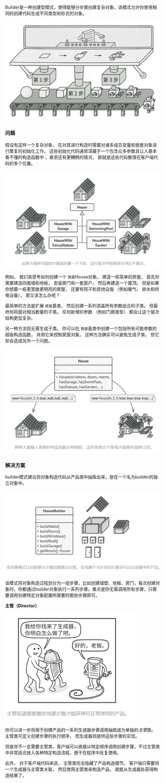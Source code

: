 Builder是一种创建型模式，使得能够分步骤创建复杂对象，该模式允许你使用相同的创建代码生成不同类型和形式的对象。

![image-20210613183603588](../../img/image-20210613183603588.png)



### 问题

假设有这样一个复杂对象， 在对其进行构造时需要对诸多成员变量和嵌套对象进行繁复的初始化工作。 这些初始化代码通常深藏于一个包含众多参数且让人基本看不懂的构造函数中； 甚至还有更糟糕的情况， 那就是这些代码散落在客户端代码的多个位置。

![image-20210613184405963](../../img/image-20210613184405963.png)

例如， 我们来思考如何创建一个 `房屋`House对象。 建造一栋简单的房屋， 首先你需要建造四面墙和地板， 安装房门和一套窗户， 然后再建造一个屋顶。 但是如果你想要一栋更宽敞更明亮的房屋， 还要有院子和其他设施 （例如暖气、 排水和供电设备）， 那又该怎么办呢？

最简单的方法是扩展 `房屋`基类， 然后创建一系列涵盖所有参数组合的子类。 但最终你将面对相当数量的子类。 任何新增的参数 （例如门廊类型） 都会让这个层次结构更加复杂。

另一种方法则无需生成子类。 你可以在 `房屋`基类中创建一个包括所有可能参数的超级构造函数， 并用它来控制房屋对象。 这种方法确实可以避免生成子类， 但它却会造成另外一个问题。

![image-20210613184441435](../../img/image-20210613184441435.png)



### 解决方案

builder模式建议将对象构造代码从产品类中抽取出来，放在一个名为builder的独立对象中。

![image-20210613184619018](../../img/image-20210613184619018.png)

该模式将对象构造过程划分为一组步骤，比如创建墙壁、地板、房门，每次创建对象时，你都通过builder对象执行一系列步骤。重点是你无需调用所有步骤，只需要调用创建特定对象配置所需要的那些步骤即可。

**主管（Director）**

![image-20210613185043517](../../img/image-20210613185043517.png)

你可以进一步将用于创建产品的一系列生成器步骤调用抽取成为单独的*主管*类。 主管类可定义创建步骤的执行顺序， 而生成器则提供这些步骤的实现。

但是并不一定需要主管类，客户端可以直接以特定顺序调用创建步骤。不过主管类中非常适合放入各种特定构造流程，便于在程序中反复使用。

此外， 对于客户端代码来说， 主管类完全隐藏了产品构造细节。 客户端只需要将一个生成器与主管类关联， 然后使用主管类来构造产品， 就能从生成器处获得构造结果了。
